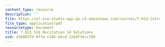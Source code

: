 ```yaml
---
content_type: resource
description: ''
file: https://ol-ocw-studio-app-qa.s3.amazonaws.com/courses/7-013-introductory-biology-spring-2018/a5b065f49ffac346ebcd126df3ecc789_MIT7_013s18R14S.pdf
file_type: application/pdf
resourcetype: Document
title: 7.013 S18 Recitation 14 Solutions
uid: a5b065f4-9ffa-c346-ebcd-126df3ecc789
---
```

